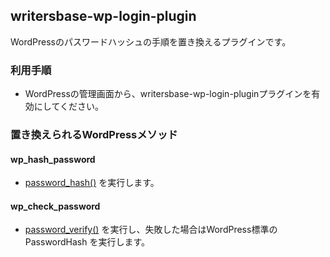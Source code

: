 ## writersbase-wp-login-plugin

WordPressのパスワードハッシュの手順を置き換えるプラグインです。

### 利用手順
- WordPressの管理画面から、writersbase-wp-login-pluginプラグインを有効にしてください。

### 置き換えられるWordPressメソッド

#### wp_hash_password
- [password_hash()](https://www.php.net/manual/ja/function.password-hash.php) を実行します。

#### wp_check_password
- [password_verify()](https://www.php.net/manual/ja/function.password-verify.php) を実行し、失敗した場合はWordPress標準の PasswordHash を実行します。
